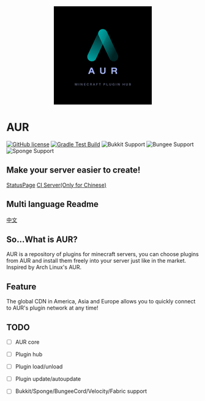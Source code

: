 <div align="center"><img src=".github/AUR.png"></div>

# **AUR**

[![GitHub license](https://img.shields.io/github/license/Minecraft-AUR/AUR?style=flat-square)](https://github.com/Minecraft-AUR/AUR/)
[![Gradle Test Build](https://github.com/Minecraft-AUR/AUR/actions/workflows/GradleTestBuild.yml/badge.svg)](https://github.com/Minecraft-AUR/AUR/actions/workflows/GradleTestBuild.yml)
![Bukkit Support](https://img.shields.io/badge/Bukkit-1.8--1.19-brightgreen)
![Bungee Support](https://img.shields.io/badge/BungeeCord-latest-brightgreen)
![Sponge Support](https://img.shields.io/badge/Sponge-API--8-brightgreen)

## Make your server easier to create!

[StatusPage](https://mcaur.statuspage.io/)
[CI Server(Only for Chinese)](http://101.200.240.210:8080)

Multi language Readme
------
[中文](README-ZH.md)

So...What is AUR?
-----
AUR is a repository of plugins for minecraft servers, you can choose plugins from AUR and install them freely into your server just like in the market. Inspired by Arch Linux's AUR.

Feature
-----
The global CDN in America, Asia and Europe allows you to quickly connect to AUR's plugin network at any time!

TODO
-----
- [ ] AUR core

- [ ] Plugin hub

- [ ] Plugin load/unload

- [ ] Plugin update/autoupdate

- [ ] Bukkit/Sponge/BungeeCord/Velocity/Fabric support

